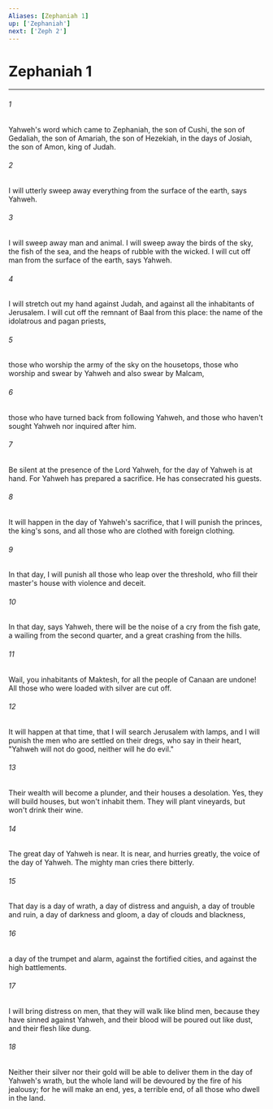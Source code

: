 ```yaml
---
Aliases: [Zephaniah 1]
up: ['Zephaniah']
next: ['Zeph 2']
---
```

# Zephaniah 1
***





###### 1 

Yahweh's word which came to Zephaniah, the son of Cushi, the son of Gedaliah, the son of Amariah, the son of Hezekiah, in the days of Josiah, the son of Amon, king of Judah. 



###### 2 

I will utterly sweep away everything from the surface of the earth, says Yahweh. 



###### 3 

I will sweep away man and animal. I will sweep away the birds of the sky, the fish of the sea, and the heaps of rubble with the wicked. I will cut off man from the surface of the earth, says Yahweh. 



###### 4 

I will stretch out my hand against Judah, and against all the inhabitants of Jerusalem. I will cut off the remnant of Baal from this place: the name of the idolatrous and pagan priests, 



###### 5 

those who worship the army of the sky on the housetops, those who worship and swear by Yahweh and also swear by Malcam, 



###### 6 

those who have turned back from following Yahweh, and those who haven't sought Yahweh nor inquired after him. 



###### 7 

Be silent at the presence of the Lord Yahweh, for the day of Yahweh is at hand. For Yahweh has prepared a sacrifice. He has consecrated his guests. 



###### 8 

It will happen in the day of Yahweh's sacrifice, that I will punish the princes, the king's sons, and all those who are clothed with foreign clothing. 



###### 9 

In that day, I will punish all those who leap over the threshold, who fill their master's house with violence and deceit. 



###### 10 

In that day, says Yahweh, there will be the noise of a cry from the fish gate, a wailing from the second quarter, and a great crashing from the hills. 



###### 11 

Wail, you inhabitants of Maktesh, for all the people of Canaan are undone! All those who were loaded with silver are cut off. 



###### 12 

It will happen at that time, that I will search Jerusalem with lamps, and I will punish the men who are settled on their dregs, who say in their heart, "Yahweh will not do good, neither will he do evil." 



###### 13 

Their wealth will become a plunder, and their houses a desolation. Yes, they will build houses, but won't inhabit them. They will plant vineyards, but won't drink their wine. 



###### 14 

The great day of Yahweh is near. It is near, and hurries greatly, the voice of the day of Yahweh. The mighty man cries there bitterly. 



###### 15 

That day is a day of wrath, a day of distress and anguish, a day of trouble and ruin, a day of darkness and gloom, a day of clouds and blackness, 



###### 16 

a day of the trumpet and alarm, against the fortified cities, and against the high battlements. 



###### 17 

I will bring distress on men, that they will walk like blind men, because they have sinned against Yahweh, and their blood will be poured out like dust, and their flesh like dung. 



###### 18 

Neither their silver nor their gold will be able to deliver them in the day of Yahweh's wrath, but the whole land will be devoured by the fire of his jealousy; for he will make an end, yes, a terrible end, of all those who dwell in the land.
